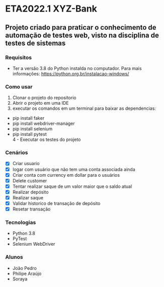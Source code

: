 # ETA2022.1 XYZ-Bank
## Projeto criado para praticar o conhecimento de automação de testes web, visto na disciplina de testes de sistemas

### Requisitos
- Ter a versão 3.8 do Python instalda no computador. Para mais informações: https://python.org.br/instalacao-windows/

### Como usar
1. Clonar o projeto do repositorio
2. Abrir o projeto em uma IDE
3. executar os comandos em um terminal para baixar as dependencias:
  - pip install faker
  - pip install webdriver-manager
  - pip install selenium         
  - pip install pytest    
4 - Executar os testes do projeto

### Cenários
- [x] Criar usuario
- [x] logar com usuário que não tem uma conta associada ainda
- [x] Criar conta com currency em dollar para o usuários
- [x] Delete customer
- [x] Tentar realizar saque de um valor maior que o saldo atual
- [x] Realizar depósito
- [x] Realizar saque
- [x] Validar historico de transação de depósito
- [x] Resetar transação

### Tecnologias
- Python 3.8
- PyTest
- Selenium WebDriver

### Alunos
- João Pedro
- Philipe Araújo
- Soraya
